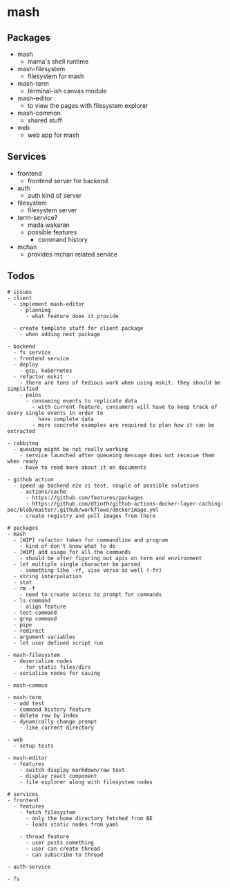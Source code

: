 # mash

## Packages

- mash
  - mama's shell runtime
- mash-filesystem
  - filesystem for mash
- mash-term
  - terminal-ish canvas module
- mash-editor
  - to view the pages with filesystem explorer
- mash-common
  - shared stuff
- web
  - web app for mash

## Services
- frontend
  - frontend server for backend
- auth
  - auth kind of server
- filesystem
  - filesystem server
- term-service?
  - mada wakaran
  - possible features
    - command history
- mchan
  - provides mchan related service

## Todos

```
# issues
- client
  - implement mash-editor
    - planning
      - what feature does it provide

  - create template stuff for client package
    - when adding next package

- backend
  - fs service
  - frontend service
  - deploy
    - gcp, kubernetes
  - refactor mskit
    - there are tons of tedious work when using mskit. they should be simplified
    - pains
      - consuming events to replicate data
        - with current feature, consumers will have to keep track of every single events in order to
          have complete data
        - more concrete examples are required to plan how it can be extracted

- rabbitmq
  - queuing might be not really working
    - service launched after queueing message does not receive them when ready
    - have to read more about it on documents

- github action
  - speed up backend e2e ci test. couple of possible solutions
    - actions/cache
      - https://github.com/features/packages
      - https://github.com/dtinth/github-actions-docker-layer-caching-poc/blob/master/.github/workflows/dockerimage.yml
    - create registry and pull images from there

# packages
- mash
  - [WIP] refactor token for commandline and program
    - kind of don't know what to do
  - [WIP] add usage for all the commands
    - should be after figuring out apis on term and environment
  - let multiple single character be parsed
    - something like -rf, vise versa as well (-fr)
  - string interpolation
  - stat
  - rm -f
    - need to create access to prompt for commands
  - ls command
    - align feature
  - test command
  - grep command
  - pipe
  - redirect
  - argument variables
  - let user defined script run

- mash-filesystem
  - deserialize nodes
    - for static files/dirs
  - serialize nodes for saving

- mash-common

- mash-term
  - add test
  - command history feature
  - delete row by index
  - dynamically change prompt
    - like current directory

- web
  - setup tests

- mash-editor
  - features
    - switch display markdown/raw text
    - display react component
    - file explorer along with filesystem nodes

# services
- frontend
  - features
    - fetch filesystem
      - only the home directory fetched from BE
      - loads static nodes from yaml

    - thread feature
      - user posts something
      - user can create thread
      - can subscribe to thread

- auth-service

- fs
```
